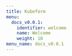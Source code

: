```yaml
---
title: Kubeform
menu:
  docs_v0.0.1:
    identifier: welcome
    name: Welcome
    weight: 10
menu_name: docs_v0.0.1
---
```


